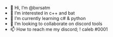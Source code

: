 - 👋 Hi, I’m @bxrsatm
- 👀 I’m interested in c++ and bat
- 🌱 I’m currently learning c# & python
- 💞️ I’m looking to collaborate on discord tools
- 📫 How to reach me my discord; ! caleb #0001

<!---
bxrsatm/bxrsatm is a ✨ special ✨ repository because its `README.md` (this file) appears on your GitHub profile.
You can click the Preview link to take a look at your changes.
--->
